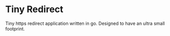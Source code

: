 # Tiny Redirect
Tiny https redirect application written in go. Designed to have an ultra small footprint.
